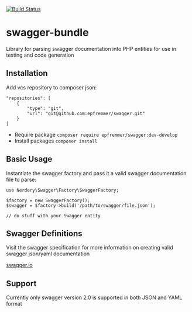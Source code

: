 [![Build Status](https://travis-ci.org/epfremmer/swagger.svg?branch=master)](https://travis-ci.org/epfremmer/swagger)

# swagger-bundle
Library for parsing swagger documentation into PHP entities for use in testing and code generation 

## Installation

Add vcs repository to composer json:
    
    "repositories": [
        {
            "type": "git",
            "url": "git@github.com:epfremmer/swagger.git"
        }
    ]
    
* Require package `composer require epfremmer/swagger:dev-develop`
* Install packages `composer install`

## Basic Usage

Instantiate the swagger factory and pass it a valid swagger documentation file to parse:

    use Nerdery\Swagger\Factory\SwaggerFactory;
    
    $factory = new SwaggerFactory();
    $swagger = $factory->build('/path/to/swagger/file.json');
    
    // do stuff with your Swagger entity
    
## Swagger Definitions

Visit the swagger specification for more information on creating valid swagger json/yaml documentation

[swagger.io](http://swagger.io/specification)

## Support

Currently only swagger version 2.0 is supported in both JSON and YAML format